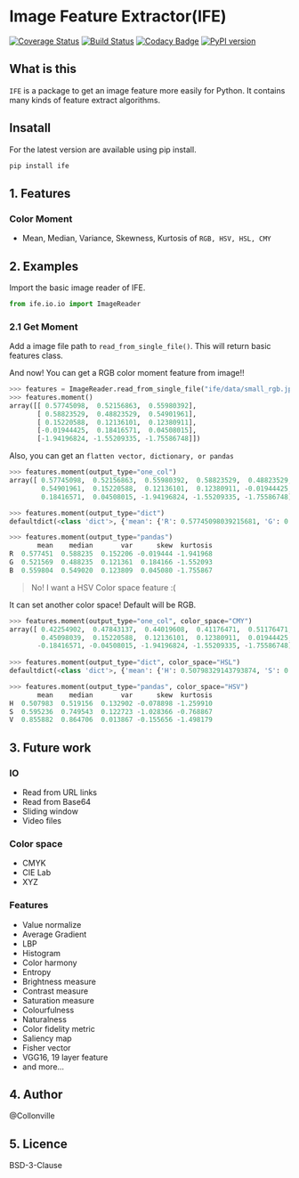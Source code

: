 # Image Feature Extractor(IFE)
[![Coverage Status](https://coveralls.io/repos/github/Collonville/ImageFeatureExtractor/badge.svg)](https://coveralls.io/github/Collonville/ImageFeatureExtractor)
[![Build Status](https://travis-ci.org/Collonville/ImageFeatureExtractor.svg?branch=develop)](https://travis-ci.org/Collonville/ImageFeatureExtractor)
[![Codacy Badge](https://api.codacy.com/project/badge/Grade/115c65043153459cbfc5026ea53be08d)](https://www.codacy.com/app/Collonville/ImageFeatureExtractor?utm_source=github.com&amp;utm_medium=referral&amp;utm_content=Collonville/ImageFeatureExtractor&amp;utm_campaign=Badge_Grade)
[![PyPI version](https://badge.fury.io/py/ife.svg)](https://badge.fury.io/py/ife)

## What is this
`IFE` is a package to get an image feature more easily for Python. It contains many kinds of feature extract algorithms.

## Insatall
   For the latest version are available using pip install.
```bash
pip install ife
```

## 1. Features
### Color Moment
-   Mean, Median, Variance, Skewness, Kurtosis of `RGB, HSV, HSL, CMY`

## 2. Examples
Import the basic image reader of IFE.
```python
from ife.io.io import ImageReader
```

### 2.1 Get Moment
Add a image file path to `read_from_single_file()`. This will return basic features class.

And now! You can get a RGB color moment feature from image!!
```python
>>> features = ImageReader.read_from_single_file("ife/data/small_rgb.jpg")
>>> features.moment()
array([[ 0.57745098,  0.52156863,  0.55980392],
       [ 0.58823529,  0.48823529,  0.54901961],
       [ 0.15220588,  0.12136101,  0.12380911],
       [-0.01944425,  0.18416571,  0.04508015],
       [-1.94196824, -1.55209335, -1.75586748]])
```

Also, you can get an `flatten vector, dictionary, or pandas`
```python
>>> features.moment(output_type="one_col")
array([ 0.57745098,  0.52156863,  0.55980392,  0.58823529,  0.48823529,
        0.54901961,  0.15220588,  0.12136101,  0.12380911, -0.01944425,
        0.18416571,  0.04508015, -1.94196824, -1.55209335, -1.75586748])

>>> features.moment(output_type="dict")
defaultdict(<class 'dict'>, {'mean': {'R': 0.57745098039215681, 'G': 0.52156862745098043, 'B': 0.55980392156862746}, 'median': {'R': 0.58823529411764708, 'G': 0.48823529411764705, 'B': 0.5490196078431373}, 'var': {'R': 0.15220588235294119, 'G': 0.12136101499423299, 'B': 0.12380911188004615}, 'skew': {'R': -0.019444250980856902, 'G': 0.18416570783012232, 'B': 0.045080152334687214}, 'kurtosis': {'R': -1.9419682406751135, 'G': -1.5520933544103905, 'B': -1.7558674751807395}})

>>> features.moment(output_type="pandas")
       mean    median       var      skew  kurtosis
R  0.577451  0.588235  0.152206 -0.019444 -1.941968
G  0.521569  0.488235  0.121361  0.184166 -1.552093
B  0.559804  0.549020  0.123809  0.045080 -1.755867
```

> No! I want a HSV Color space feature :(

It can set another color space! Default will be RGB.
```python
>>> features.moment(output_type="one_col", color_space="CMY")
array([ 0.42254902,  0.47843137,  0.44019608,  0.41176471,  0.51176471,
        0.45098039,  0.15220588,  0.12136101,  0.12380911,  0.01944425,
       -0.18416571, -0.04508015, -1.94196824, -1.55209335, -1.75586748])
       
>>> features.moment(output_type="dict", color_space="HSL")
defaultdict(<class 'dict'>, {'mean': {'H': 0.50798329143793874, 'S': 0.52775831413836383, 'L': 0.61421568627450984}, 'median': {'H': 0.51915637553935423, 'S': 0.62898601603182969, 'L': 0.52156862745098043}, 'var': {'H': 0.13290200013401141, 'S': 0.10239897927552907, 'L': 0.051550124951941563}, 'skew': {'H': -0.078898095002588917, 'S': -0.83203104238315984, 'L': 1.0202366337483093}, 'kurtosis': {'H': -1.2599104562470791, 'S': -0.87111810912637022, 'L': -0.7502836585891588}})

>>> features.moment(output_type="pandas", color_space="HSV")
       mean    median       var      skew  kurtosis
H  0.507983  0.519156  0.132902 -0.078898 -1.259910
S  0.595236  0.749543  0.122723 -1.028366 -0.768867
V  0.855882  0.864706  0.013867 -0.155656 -1.498179
```

## 3. Future work
### IO
-   Read from URL links
-   Read from Base64
-   Sliding window
-   Video files

### Color space
-   CMYK
-   CIE Lab
-   XYZ

### Features
-   Value normalize
-   Average Gradient
-   LBP
-   Histogram
-   Color harmony
-   Entropy
-   Brightness measure
-   Contrast measure
-   Saturation measure
-   Colourfulness
-   Naturalness
-   Color fidelity metric
-   Saliency map
-   Fisher vector
-   VGG16, 19 layer feature
-   and more...

## 4. Author
@Collonville

## 5. Licence
BSD-3-Clause
